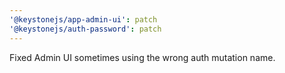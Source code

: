 ```yaml
---
'@keystonejs/app-admin-ui': patch
'@keystonejs/auth-password': patch
---
```


Fixed Admin UI sometimes using the wrong auth mutation name.
